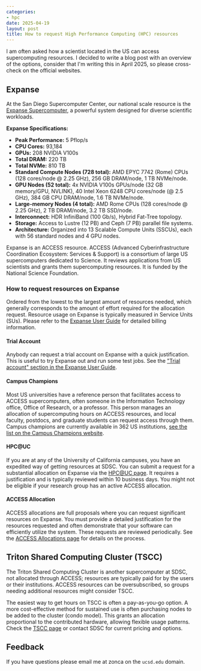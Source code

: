 ```yaml
---
categories:
- hpc
date: 2025-04-19
layout: post
title: How to request High Performance Computing (HPC) resources
---
```


I am often asked how a scientist located in the US can access supercomputing resources.
I decided to write a blog post with an overview of the options, consider that I'm writing this in April 2025, so please cross-check on the official websites.

## Expanse

At the San Diego Supercomputer Center, our national scale resource is the [Expanse Supercomputer](https://www.sdsc.edu/systems/expanse/index.html), a powerful system designed for diverse scientific workloads.

**Expanse Specifications:**

*   **Peak Performance:** 5 Pflop/s
*   **CPU Cores:** 93,184
*   **GPUs:** 208 NVIDIA V100s
*   **Total DRAM:** 220 TB
*   **Total NVMe:** 810 TB
*   **Standard Compute Nodes (728 total):** AMD EPYC 7742 (Rome) CPUs (128 cores/node @ 2.25 GHz), 256 GB DRAM/node, 1 TB NVMe/node.
*   **GPU Nodes (52 total):** 4x NVIDIA V100s GPUs/node (32 GB memory/GPU, NVLINK), 40 Intel Xeon 6248 CPU cores/node (@ 2.5 GHz), 384 GB CPU DRAM/node, 1.6 TB NVMe/node.
*   **Large-memory Nodes (4 total):** AMD Rome CPUs (128 cores/node @ 2.25 GHz), 2 TB DRAM/node, 3.2 TB SSD/node.
*   **Interconnect:** HDR InfiniBand (100 Gb/s), Hybrid Fat-Tree topology.
*   **Storage:** Access to Lustre (12 PB) and Ceph (7 PB) parallel file systems.
*   **Architecture:** Organized into 13 Scalable Compute Units (SSCUs), each with 56 standard nodes and 4 GPU nodes.

Expanse is an ACCESS resource. ACCESS (Advanced Cyberinfrastructure Coordination Ecosystem: Services & Support) is a consortium of large US supercomputers dedicated to Science. It reviews applications from US scientists and grants them supercomputing resources. It is funded by the National Science Foundation.

### How to request resources on Expanse

Ordered from the lowest to the largest amount of resources needed, which generally corresponds to the amount of effort required for the allocation request. Resource usage on Expanse is typically measured in Service Units (SUs). Please refer to the [Expanse User Guide](https://www.sdsc.edu/systems/expanse/user_guide.html) for detailed billing information.

#### Trial Account

Anybody can request a trial account on Expanse with a quick justification. This is useful to try Expanse out and run some test jobs. See the ["Trial account" section in the Expanse User Guide](https://www.sdsc.edu/systems/expanse/user_guide.html#narrow-wysiwyg-2).

#### Campus Champions

Most US universities have a reference person that facilitates access to ACCESS supercomputers, often someone in the Information Technology office, Office of Research, or a professor. This person manages an allocation of supercomputing hours on ACCESS resources, and local faculty, postdocs, and graduate students can request access through them.
Campus champions are currently available in 362 US institutions, [see the list on the Campus Champions website](https://campuschampions.cyberinfrastructure.org/champions/current-campus-champions).

#### HPC@UC

If you are at any of the University of California campuses, you have an expedited way of getting resources at SDSC.
You can submit a request for a substantial allocation on Expanse via the [HPC@UC page](https://www.sdsc.edu/hpc-at-uc.html). It requires a justification and is typically reviewed within 10 business days. You might not be eligible if your research group has an active ACCESS allocation.

#### ACCESS Allocation

ACCESS allocations are full proposals where you can request significant resources on Expanse. You must provide a detailed justification for the resources requested and often demonstrate that your software can efficiently utilize the system. These requests are reviewed periodically. See the [ACCESS Allocations page](https://allocations.access-ci.org/get-your-first-project) for details on the process.

## Triton Shared Computing Cluster (TSCC)

The Triton Shared Computing Cluster is another supercomputer at SDSC, not allocated through ACCESS; resources are typically paid for by the users or their institutions. ACCESS resources can be oversubscribed, so groups needing additional resources might consider TSCC.

The easiest way to get hours on TSCC is often a pay-as-you-go option. A more cost-effective method for sustained use is often purchasing nodes to be added to the cluster (condo model). This grants an allocation proportional to the contributed hardware, allowing flexible usage patterns. Check the [TSCC page](http://www.sdsc.edu/services/hpc/tscc.html) or contact SDSC for current pricing and options.

## Feedback

If you have questions please email me at zonca on the `ucsd.edu` domain.